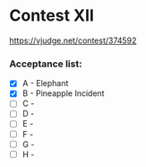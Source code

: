 # Contest XII

https://vjudge.net/contest/374592

### Acceptance list:

- [x] A - Elephant
- [x] B - Pineapple Incident
- [ ] C - 
- [ ] D - 
- [ ] E - 
- [ ] F - 
- [ ] G - 
- [ ] H - 